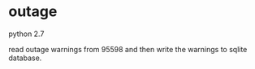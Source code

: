# outage
python 2.7

read outage warnings from 95598
and then write the warnings to sqlite database.
